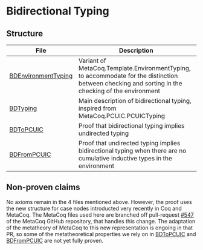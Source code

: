 # Bidirectional Typing

## Structure

| File                  | Description                                  |
|-----------------------|----------------------------------------------|
| [BDEnvironmentTyping] | Variant of MetaCoq.Template.EnvironmentTyping, to accommodate for the distinction between checking and sorting in the checking of the environment |
| [BDTyping]            | Main description of bidirectional typing, inspired from MetaCoq.PCUIC.PCUICTyping |
| [BDToPCUIC]           | Proof that bidirectional typing implies undirected typing |
| [BDFromPCUIC]           | Proof that undirected typing implies bidirectional typing when there are no cumulative inductive types in the environment |

[BDEnvironmentTyping]: BDEnvironmentTyping.v
[BDTyping]: BDTyping.v
[BDToPCUIC]: BDToPCUIC.v
[BDFromPCUIC]: BDTypingInduction.v

## Non-proven claims

No axioms remain in the 4 files mentioned above. However, the proof uses the new structure for case nodes introducted very recently in Coq and MetaCoq. The MetaCoq files used here are branched off pull-request [#547] of the MetaCoq GitHub repository, that handles this change. The adaptation of the metatheory of MetaCoq to this new representation is ongoing in that PR, so some of the metatheoretical properties we rely on in [BDToPCUIC] and [BDFromPCUIC] are not yet fully proven.

[#547]: https://github.com/MetaCoq/metacoq/pull/534